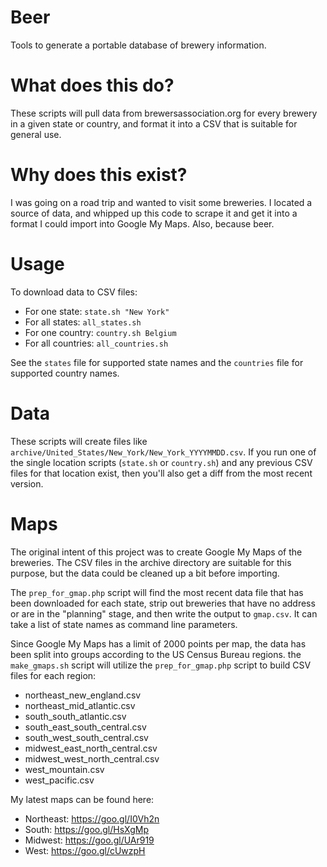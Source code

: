 # Beer
Tools to generate a portable database of brewery information.

# What does this do?
These scripts will pull data from brewersassociation.org for every brewery in
a given state or country, and format it into a CSV that is suitable for
general use.

# Why does this exist?
I was going on a road trip and wanted to visit some breweries. I located a
source of data, and whipped up this code to scrape it and get it into a format
I could import into Google My Maps. Also, because beer.

# Usage
To download data to CSV files:
* For one state: `state.sh "New York"`
* For all states: `all_states.sh`
* For one country: `country.sh Belgium`
* For all countries: `all_countries.sh`

See the `states` file for supported state names and the `countries` file for
supported country names.

# Data
These scripts will create files like `archive/United_States/New_York/New_York_YYYYMMDD.csv`.
If you run one of the single location scripts (`state.sh` or `country.sh`) and
any previous CSV files for that location exist, then you'll also get a diff
from the most recent version.

# Maps
The original intent of this project was to create Google My Maps of the
breweries. The CSV files in the archive directory are suitable for this
purpose, but the data could be cleaned up a bit before importing.

The `prep_for_gmap.php` script will find the most recent data file that has
been downloaded for each state, strip out breweries that have no address or are
in the "planning" stage, and then write the output to `gmap.csv`. It can take a
list of state names as command line parameters.

Since Google My Maps has a limit of 2000 points per map, the data has been
split into groups according to the US Census Bureau regions. the `make_gmaps.sh`
script will utilize the `prep_for_gmap.php` script to build CSV files for each
region:
* northeast_new_england.csv
* northeast_mid_atlantic.csv
* south_south_atlantic.csv
* south_east_south_central.csv
* south_west_south_central.csv
* midwest_east_north_central.csv
* midwest_west_north_central.csv
* west_mountain.csv
* west_pacific.csv

My latest maps can be found here:
* Northeast: https://goo.gl/I0Vh2n
* South: https://goo.gl/HsXgMp
* Midwest: https://goo.gl/UAr919
* West: https://goo.gl/cUwzpH
